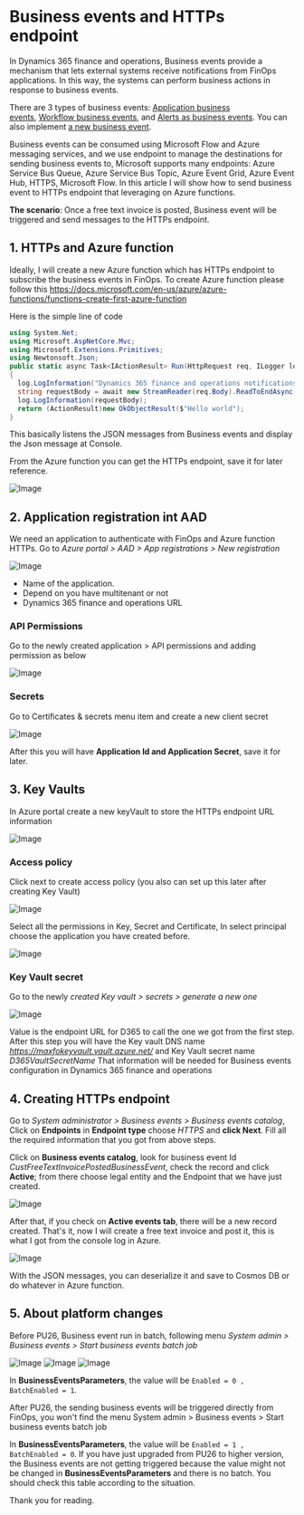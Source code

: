 # Business events and HTTPs endpoint


In Dynamics 365 finance and operations, Business events provide a mechanism that lets external systems receive notifications from FinOps applications. In this way, the systems can perform business actions in response to business events.

There are 3 types of business events: [Application business events](https://docs.microsoft.com/en-us/dynamics365/fin-ops-core/dev-itpro/business-events/app-business-events), [Workflow business events](https://docs.microsoft.com/en-us/dynamics365/fin-ops-core/dev-itpro/business-events/business-events-workflow), and [Alerts as business events](https://docs.microsoft.com/en-us/dynamics365/fin-ops-core/dev-itpro/business-events/alerts-business-events). You can also implement [a new business event](https://docs.microsoft.com/en-us/dynamics365/fin-ops-core/dev-itpro/business-events/business-events-dev-doc).

Business events can be consumed using Microsoft Flow and Azure messaging services, and we use endpoint to manage the destinations for sending business events to, Microsoft supports many endpoints: Azure Service Bus Queue, Azure Service Bus Topic, Azure Event Grid, Azure Event Hub, HTTPS, Microsoft Flow.
In this article I will show how to send business event to HTTPs endpoint that leveraging on Azure functions.

**The scenario**: Once a free text invoice is posted, Business event will be triggered and send messages to the HTTPs endpoint.

## 1. HTTPs and Azure function

Ideally, I will create a new Azure function which has HTTPs endpoint to subscribe the business events in FinOps.
To create Azure function please follow this https://docs.microsoft.com/en-us/azure/azure-functions/functions-create-first-azure-function

Here is the simple line of code

```C#
using System.Net;
using Microsoft.AspNetCore.Mvc;
using Microsoft.Extensions.Primitives;
using Newtonsoft.Json;
public static async Task<IActionResult> Run(HttpRequest req, ILogger log)
{
  log.LogInformation("Dynamics 365 finance and operations notifications");
  string requestBody = await new StreamReader(req.Body).ReadToEndAsync();
  log.LogInformation(requestBody);
  return (ActionResult)new OkObjectResult($"Hello world");
}
```

This basically listens the JSON messages from Business events and display the Json message at Console.

From the Azure function you can get the HTTPs endpoint, save it for later reference.

![Image](2019-11-05-Business-events-and-HTTPs-endpoint_1.png "Business-events-and-HTTPs-endpoint")

## 2. Application registration int AAD

We need an application to authenticate with FinOps and Azure function HTTPs. 
Go to *Azure portal > AAD > App registrations > New registration*

![Image](2019-11-05-Business-events-and-HTTPs-endpoint_2.png "Business-events-and-HTTPs-endpoint")

  * Name of the application.
  * Depend on you have multitenant or not
  * Dynamics 365 finance and operations URL

### API Permissions

Go to the newly created application > API permissions and adding permission as below

![Image](2019-11-05-Business-events-and-HTTPs-endpoint_3.png "Business-events-and-HTTPs-endpoint")

### Secrets

Go to Certificates & secrets menu item and create a new client secret

![Image](2019-11-05-Business-events-and-HTTPs-endpoint_4.png "Business-events-and-HTTPs-endpoint")

After this you will have **Application Id and Application Secret**, save it for later.

## 3. Key Vaults

In Azure portal create a new keyVault to store the HTTPs endpoint URL information

![Image](2019-11-05-Business-events-and-HTTPs-endpoint_5.png "Business-events-and-HTTPs-endpoint")

### Access policy

Click next to create access policy (you also can set up this later after creating Key Vault)

![Image](2019-11-05-Business-events-and-HTTPs-endpoint_6.png "Business-events-and-HTTPs-endpoint")

Select all the permissions in Key, Secret and Certificate, In select principal choose the application you have created before.

![Image](2019-11-05-Business-events-and-HTTPs-endpoint_7.png "Business-events-and-HTTPs-endpoint")

### Key Vault secret

Go to the newly *created Key vault > secrets > generate a new one*

![Image](2019-11-05-Business-events-and-HTTPs-endpoint_8.png "Business-events-and-HTTPs-endpoint")

Value is the endpoint URL for D365 to call the one we got from the first step.
After this step you will have the Key vault DNS name *https://maxfokeyvault.vault.azure.net/* and Key Vault secret name *D365VaultSecretName*
That information will be needed for Business events configuration in Dynamics 365 finance and operations 

## 4. Creating HTTPs endpoint

Go to *System administrator > Business events > Business events catalog*, Click on **Endpoints** in **Endpoint type** choose *HTTPS* and **click Next**. Fill all the required information that you got from above steps.

Click on **Business events catalog**, look for business event Id *CustFreeTextInvoicePostedBusinessEvent*, check the record and click **Active**; from there choose legal entity and the Endpoint that we have just created.

![Image](2019-11-05-Business-events-and-HTTPs-endpoint_9.png "Business-events-and-HTTPs-endpoint")

After that, if you check on **Active events tab**, there will be a new record created.
That's it, now I will create a free text invoice and post it, this is what I got from the console log in Azure.

![Image](2019-11-05-Business-events-and-HTTPs-endpoint_10.png "Business-events-and-HTTPs-endpoint")

With the JSON messages, you can deserialize it and save to Cosmos DB or do whatever in Azure function.

## 5. About platform changes

Before PU26, Business event run in batch, following menu *System admin > Business events > Start business events batch job*


![Image](2019-11-05-Business-events-and-HTTPs-endpoint_11.png "Business-events-and-HTTPs-endpoint")
![Image](2019-11-05-Business-events-and-HTTPs-endpoint_12.png "Business-events-and-HTTPs-endpoint")
![Image](2019-11-05-Business-events-and-HTTPs-endpoint_13.png "Business-events-and-HTTPs-endpoint")

In **BusinessEventsParameters**, the value will be ```Enabled = 0 , BatchEnabled = 1```. 

After PU26, the sending business events will be triggered directly from FinOps, you won't find the menu System admin > Business events > Start business events batch job

In **BusinessEventsParameters**, the value will be ```Enabled = 1 , BatchEnabled = 0```.
If you have just upgraded from PU26 to higher version, the Business events are not getting triggered because the value might not be changed in **BusinessEventsParameters** and there is no batch. You should check this table according to the situation.

Thank you for reading.

